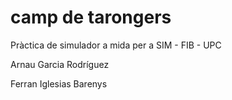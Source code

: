 # camp de tarongers
Pràctica de simulador a mida per a SIM - FIB - UPC

Arnau Garcia Rodríguez

Ferran Iglesias Barenys
